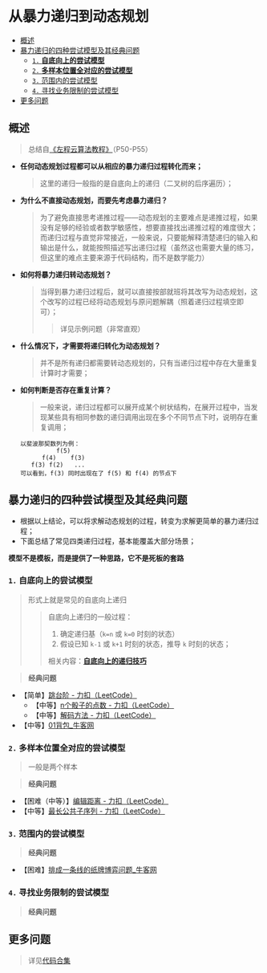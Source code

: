 从暴力递归到动态规划
===

- [概述](#概述)
- [暴力递归的四种尝试模型及其经典问题](#暴力递归的四种尝试模型及其经典问题)
    - [`1.` **自底向上的尝试模型**](#1-自底向上的尝试模型)
    - [`2.` **多样本位置全对应的尝试模型**](#2-多样本位置全对应的尝试模型)
    - [`3.` 范围内的尝试模型](#3-范围内的尝试模型)
    - [`4.` 寻找业务限制的尝试模型](#4-寻找业务限制的尝试模型)
- [更多问题](#更多问题)

## 概述
> 总结自[《左程云算法教程》](https://www.bilibili.com/video/BV1NU4y1M7rF?p=54)（P50-P55）
- **任何动态规划过程都可以从相应的暴力递归过程转化而来；**
    > 这里的递归一般指的是自底向上的递归（二叉树的后序遍历）；
- **为什么不直接动态规划，而要先考虑暴力递归？**
    > 为了避免直接思考递推过程——动态规划的主要难点是递推过程，如果没有足够的经验或者数学敏感性，想要直接找出递推过程的难度很大；而递归过程与直觉非常接近，一般来说，只要能解释清楚递归的输入和输出是什么，就能按照描述写出递归过程（虽然这也需要大量的练习，但这里的难点主要来源于代码结构，而不是数学能力）
- **如何将暴力递归转动态规划？** 
    > 当得到暴力递归过程后，就可以直接按部就班将其改写为动态规划，这个改写的过程已经将动态规划与原问题解耦（照着递归过程填空即可）；
    >> 详见示例问题（非常直观）
- **什么情况下，才需要将递归转化为动态规划？**
    > 并不是所有递归都需要转动态规划的，只有当递归过程中存在大量重复计算时才需要；
- **如何判断是否存在重复计算？**
    > 一般来说，递归过程都可以展开成某个树状结构，在展开过程中，当发现某些具有相同参数的递归调用出现在多个不同节点下时，说明存在重复调用；
    ```
    以斐波那契数列为例：
              f(5)
          f(4)    f(3)
       f(3) f(2)   ...
    可以看到，f(3) 同时出现在了 f(5) 和 f(4) 的节点下
    ```

## 暴力递归的四种尝试模型及其经典问题
- 根据以上结论，可以将求解动态规划的过程，转变为求解更简单的暴力递归过程；
- 下面总结了常见四类递归过程，基本能覆盖大部分场景；

**模型不是模板，而是提供了一种思路，它不是死板的套路**

### `1.` **自底向上的尝试模型**

> 形式上就是常见的自底向上递归
>> 自底向上递归的一般过程：
>> 1. 确定递归基（`k=n` 或 `k=0` 时刻的状态）
>> 2. 假设已知 `k-1` 或 `k+1` 时刻的状态，推导 `k` 时刻的状态；
>>
>> 相关内容：[**自底向上的递归技巧**](../自底向上的递归技巧（树形DP）)  

> **经典问题**
- 【简单】[跳台阶 - 力扣（LeetCode）](https://leetcode-cn.com/problems/climbing-stairs/)
    - 【中等】[n个骰子的点数 - 力扣（LeetCode）](https://leetcode-cn.com/problems/nge-tou-zi-de-dian-shu-lcof/)
    - 【中等】[解码方法 - 力扣（LeetCode）](https://leetcode-cn.com/problems/decode-ways/)
- 【中等】[01背包_牛客网](https://www.nowcoder.com/practice/2820ea076d144b30806e72de5e5d4bbf)


### `2.` **多样本位置全对应的尝试模型**
> 一般是两个样本

> **经典问题**
- 【困难（中等）】[编辑距离 - 力扣（LeetCode）](https://leetcode-cn.com/problems/edit-distance/)
- 【中等】[最长公共子序列 - 力扣（LeetCode）](https://leetcode-cn.com/problems/longest-common-subsequence/)

### `3.` 范围内的尝试模型

> **经典问题**
- 【困难】[排成一条线的纸牌博弈问题_牛客网](https://www.nowcoder.com/questionTerminal/19c98d950b3347d19f991d10bde12288)

### `4.` 寻找业务限制的尝试模型

> **经典问题**

## 更多问题
> 详见[代码合集](../../../../algorithms/topics/技巧-从暴力递归到动态规划.md)
